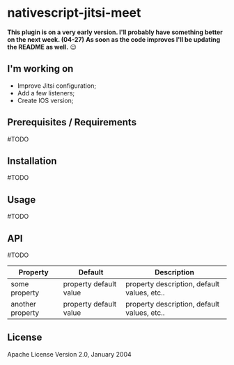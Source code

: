 # nativescript-jitsi-meet
**This plugin is on a very early version. I'll probably have something better on the next week. (04-27)**
**As soon as the code improves I'll be updating the README as well.**  :wink:

## I'm working on
- Improve Jitsi configuration; 
- Add a few listeners;
- Create IOS version;

## Prerequisites / Requirements

#TODO

## Installation

#TODO

## Usage 

#TODO

## API

#TODO
    
| Property | Default | Description |
| --- | --- | --- |
| some property | property default value | property description, default values, etc.. |
| another property | property default value | property description, default values, etc.. |
    
## License

Apache License Version 2.0, January 2004
